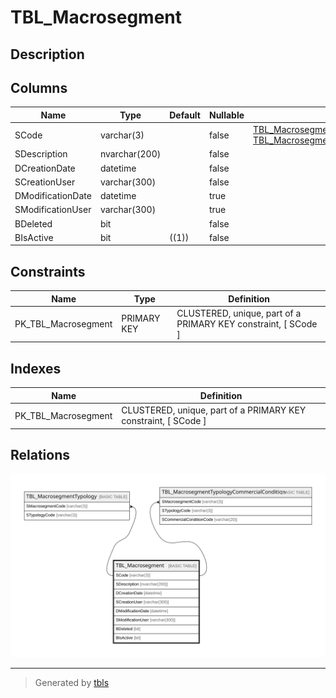 # TBL_Macrosegment

## Description

## Columns

| Name | Type | Default | Nullable | Children | Parents | Comment |
| ---- | ---- | ------- | -------- | -------- | ------- | ------- |
| SCode | varchar(3) |  | false | [TBL_MacrosegmentTypology](TBL_MacrosegmentTypology.md) [TBL_MacrosegmentTypologyCommercialCondition](TBL_MacrosegmentTypologyCommercialCondition.md) |  |  |
| SDescription | nvarchar(200) |  | false |  |  |  |
| DCreationDate | datetime |  | false |  |  |  |
| SCreationUser | varchar(300) |  | false |  |  |  |
| DModificationDate | datetime |  | true |  |  |  |
| SModificationUser | varchar(300) |  | true |  |  |  |
| BDeleted | bit |  | false |  |  |  |
| BIsActive | bit | ((1)) | false |  |  |  |

## Constraints

| Name | Type | Definition |
| ---- | ---- | ---------- |
| PK_TBL_Macrosegment | PRIMARY KEY | CLUSTERED, unique, part of a PRIMARY KEY constraint, [ SCode ] |

## Indexes

| Name | Definition |
| ---- | ---------- |
| PK_TBL_Macrosegment | CLUSTERED, unique, part of a PRIMARY KEY constraint, [ SCode ] |

## Relations

![er](TBL_Macrosegment.svg)

---

> Generated by [tbls](https://github.com/k1LoW/tbls)
